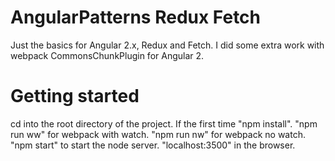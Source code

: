 # AngularPatterns Redux Fetch

Just the basics for Angular 2.x, Redux and Fetch. I did some extra work with webpack CommonsChunkPlugin for Angular 2.

# Getting started

cd into the root directory of the project. If the first time "npm install". "npm run ww" for webpack with watch.
"npm run nw" for webpack no watch. "npm start" to start the node server. "localhost:3500" in the browser.
